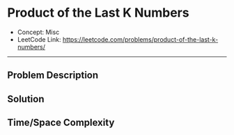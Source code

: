 # Product of the Last K Numbers

- Concept: Misc
- LeetCode Link: https://leetcode.com/problems/product-of-the-last-k-numbers/

---

## Problem Description

## Solution

## Time/Space Complexity

